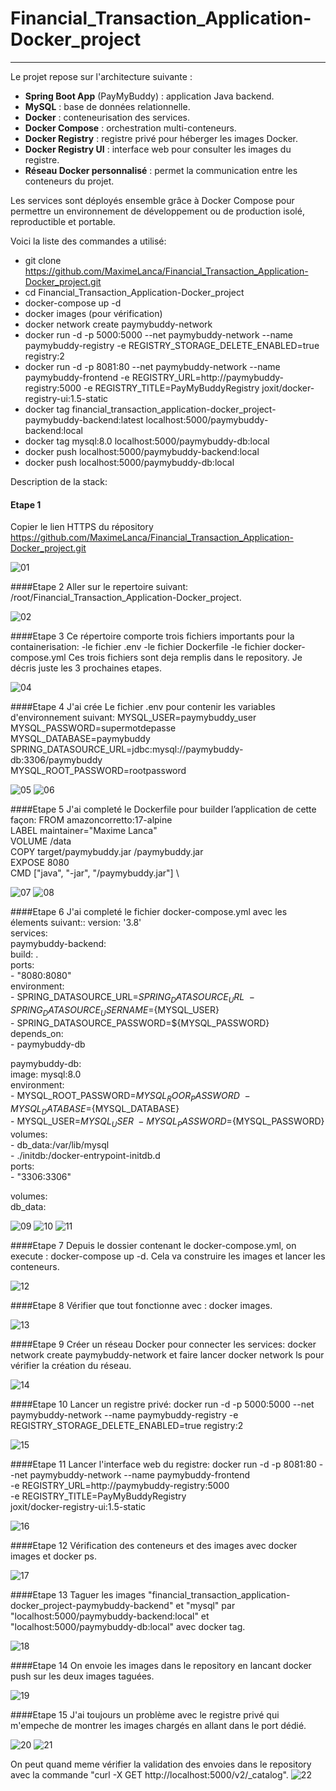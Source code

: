 # Financial_Transaction_Application-Docker_project

----------------------------------------------------------------------------------------------------------

Le projet repose sur l'architecture suivante :

- **Spring Boot App** (PayMyBuddy) : application Java backend.
- **MySQL** : base de données relationnelle.
- **Docker** : conteneurisation des services.
- **Docker Compose** : orchestration multi-conteneurs.
- **Docker Registry** : registre privé pour héberger les images Docker.
- **Docker Registry UI** : interface web pour consulter les images du registre.
- **Réseau Docker personnalisé** : permet la communication entre les conteneurs du projet.

Les services sont déployés ensemble grâce à Docker Compose pour permettre un environnement de développement ou de production isolé, reproductible et portable.

Voici la liste des commandes a utilisé:

- git clone https://github.com/MaximeLanca/Financial_Transaction_Application-Docker_project.git
- cd Financial_Transaction_Application-Docker_project
- docker-compose up -d
- docker images (pour vérification)
- docker network create paymybuddy-network
- docker run -d -p 5000:5000 --net paymybuddy-network --name paymybuddy-registry -e REGISTRY_STORAGE_DELETE_ENABLED=true registry:2
- docker run -d -p 8081:80 --net paymybuddy-network --name paymybuddy-frontend -e REGISTRY_URL=http://paymybuddy-registry:5000 -e REGISTRY_TITLE=PayMyBuddyRegistry joxit/docker-registry-ui:1.5-static
- docker tag financial_transaction_application-docker_project-paymybuddy-backend:latest localhost:5000/paymybuddy-backend:local
- docker tag mysql:8.0 localhost:5000/paymybuddy-db:local
- docker push localhost:5000/paymybuddy-backend:local
- docker push localhost:5000/paymybuddy-db:local 

Description de la stack:

#### Etape 1 
Copier le lien HTTPS du répository https://github.com/MaximeLanca/Financial_Transaction_Application-Docker_project.git

![01](./screenshot/01.png)


####Etape 2
Aller sur le repertoire suivant: /root/Financial_Transaction_Application-Docker_project.

![02](./screenshot/02.png)

####Etape 3
Ce répertoire comporte trois fichiers importants pour la containerisation:
-le fichier .env
-le fichier Dockerfile
-le fichier docker-compose.yml
Ces trois fichiers sont deja remplis dans le repository.
Je décris juste les 3 prochaines etapes.

![04](./screenshot/04.png)

####Etape 4
J'ai crée Le fichier .env pour contenir les variables d'environnement suivant: 
MYSQL_USER=paymybuddy_user \
MYSQL_PASSWORD=supermotdepasse \
MYSQL_DATABASE=paymybuddy \
SPRING_DATASOURCE_URL=jdbc:mysql://paymybuddy-db:3306/paymybuddy \
MYSQL_ROOT_PASSWORD=rootpassword

![05](./screenshot/05.png)
![06](./screenshot/06.png)


####Etape 5
J'ai completé le Dockerfile pour builder l’application de cette façon:
FROM amazoncorretto:17-alpine \
LABEL maintainer="Maxime Lanca" \
VOLUME /data \
COPY target/paymybuddy.jar /paymybuddy.jar \
EXPOSE 8080 \
CMD ["java", "-jar", "/paymybuddy.jar"] \

![07](./screenshot/07.png)
![08](./screenshot/08.png)


####Etape 6
J'ai completé le fichier docker-compose.yml avec les élements suivant::
version: '3.8' \
services: \
  paymybuddy-backend: \
    build: . \
    ports: \
      - "8080:8080" \
    environment: \
      - SPRING_DATASOURCE_URL=${SPRING_DATASOURCE_URL} \
      - SPRING_DATASOURCE_USERNAME=${MYSQL_USER} \
      - SPRING_DATASOURCE_PASSWORD=${MYSQL_PASSWORD} \
    depends_on: \
      - paymybuddy-db 

  paymybuddy-db: \
    image: mysql:8.0 \
    environment: \
	- MYSQL_ROOT_PASSWORD=${MYSQL_ROOR_PASSWORD} \
	- MYSQL_DATABASE=${MYSQL_DATABASE} \
    	- MYSQL_USER=${MYSQL_USER} \
    	- MYSQL_PASSWORD=${MYSQL_PASSWORD} \
    volumes: \
      - db_data:/var/lib/mysql \
      - ./initdb:/docker-entrypoint-initdb.d \
    ports: \
      - "3306:3306" 

volumes: \
  db_data:

![09](./screenshot/09.png)
![10](./screenshot/10.png)
![11](./screenshot/11.png)


####Etape 7
Depuis le dossier contenant le docker-compose.yml, on execute : docker-compose up -d. Cela va construire les images et lancer les conteneurs.

![12](./screenshot/12.png)


####Etape 8
Vérifier que tout fonctionne avec : docker images.

![13](./screenshot/13.png)


####Etape 9
Créer un réseau Docker pour connecter les services: docker network create paymybuddy-network et faire lancer docker network ls pour vérifier la création du réseau.

![14](./screenshot/14.png)


####Etape 10
Lancer un registre privé: docker run -d -p 5000:5000 --net paymybuddy-network --name paymybuddy-registry -e REGISTRY_STORAGE_DELETE_ENABLED=true registry:2

![15](./screenshot/15.png)


####Etape 11
Lancer l'interface web du registre: docker run -d -p 8081:80 --net paymybuddy-network --name paymybuddy-frontend \
  -e REGISTRY_URL=http://paymybuddy-registry:5000 \
  -e REGISTRY_TITLE=PayMyBuddyRegistry \
  joxit/docker-registry-ui:1.5-static

![16](./screenshot/16.png)


####Etape 12
Vérification des conteneurs et des images avec docker images et docker ps.

![17](./screenshot/17.png)


####Etape 13
Taguer les images "financial_transaction_application-docker_project-paymybuddy-backend" et "mysql" par "localhost:5000/paymybuddy-backend:local" et "localhost:5000/paymybuddy-db:local" avec docker tag.

![18](./screenshot/18.png)


####Etape 14
On envoie les images dans le repository en lancant docker push sur les deux images taguées.

![19](./screenshot/19.png)


####Etape 15
J'ai toujours un problème avec le registre privé qui m'empeche de montrer les images chargés en allant dans le port dédié.

![20](./screenshot/20.png)
![21](./screenshot/21.png)


On peut quand meme vérifier la validation des envoies dans le repository avec la commande "curl -X GET http://localhost:5000/v2/_catalog".
![22](./screenshot/22.png)

